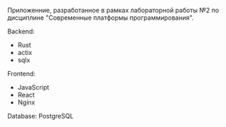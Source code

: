 Приложенние, разработанное в рамках лабораторной работы №2 по дисциплине "Современные платформы программирования".

Backend:
- Rust
- actix
- sqlx

Frontend:
- JavaScript
- React
- Nginx

Database: PostgreSQL
